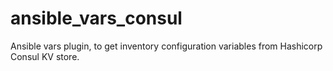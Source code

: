 # ansible_vars_consul
Ansible vars plugin, to get inventory configuration variables from Hashicorp Consul KV store.
